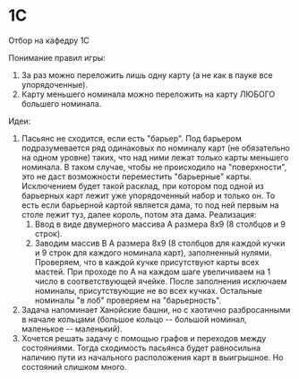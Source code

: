 # 1C
Отбор на кафедру 1С

Понимание правил игры:
1. За раз можно переложить лишь одну карту (а не как в пауке все упорядоченные).
2. Карту меньшего номинала можно переложить на карту ЛЮБОГО большего номинала.

Идеи:
1. Пасьянс не сходится, если есть "барьер". Под барьером подразумевается ряд одинаковых по номиналу карт (не обязательно на одном уровне) таких, что над ними лежат только карты меньшего номинала. В таком случае, чтобы не происходило на "поверхности", это не даст возможности переместить "барьерные" карты. Исключением будет такой расклад, при котором под одной из барьерных карт лежит уже упорядоченный набор и только он. То есть если барьерной картой является дама, то под ней первым на столе лежит туз, далее король, потом эта дама.
   Реализация:
   1. Ввод в виде двумерного массива А размера 8х9 (8 столбцов и 9 строк).
   2. Заводим массив В А размера 8х9 (8 столбцов для каждой кучки и 9 строк для каждого номинала карт), заполненный нулями. Проверяем, что в каждой кучке присутствуют карты всех мастей. При проходе        по       А на каждом шаге увеличиваем на 1 число в соответствующей ячейке. После заполнения исключаем номиналы, присутствующие не во всех кучках. Остальные номиналы "в лоб" проверяем на "барьерность".
2. Задача напоминает Ханойские башни, но с хаотично разбросанными в начале кольцами (большое кольцо -- большой номинал, маленькое -- маленький).
3. Хочется решать задачу с помощью графов и переходов между состояниями. Тогда сходимость пасьянса будет равносильна наличию пути из начального расположения карт в выигрышное. Но состояний слишком много.
